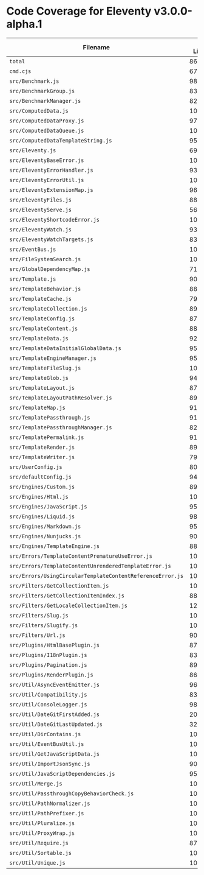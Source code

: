 # Code Coverage for Eleventy v3.0.0-alpha.1

| Filename                                                   | % Lines | % Statements | % Functions | % Branches |
| ---------------------------------------------------------- | ------- | ------------ | ----------- | ---------- |
| `total`                                                    | 86.23%  | 86.23%       | 86.51%      | 87.89%     |
| `cmd.cjs`                                                  | 67.83%  | 67.83%       | 0%          | 42.1%      |
| `src/Benchmark.js`                                         | 98.07%  | 98.07%       | 100%        | 92.3%      |
| `src/BenchmarkGroup.js`                                    | 83.87%  | 83.87%       | 60%         | 87.5%      |
| `src/BenchmarkManager.js`                                  | 82.19%  | 82.19%       | 66.66%      | 85.71%     |
| `src/ComputedData.js`                                      | 100%    | 100%         | 100%        | 100%       |
| `src/ComputedDataProxy.js`                                 | 97.7%   | 97.7%        | 100%        | 94.44%     |
| `src/ComputedDataQueue.js`                                 | 100%    | 100%         | 100%        | 100%       |
| `src/ComputedDataTemplateString.js`                        | 95.71%  | 95.71%       | 100%        | 85.71%     |
| `src/Eleventy.js`                                          | 69.46%  | 69.46%       | 54%         | 75.28%     |
| `src/EleventyBaseError.js`                                 | 100%    | 100%         | 100%        | 100%       |
| `src/EleventyErrorHandler.js`                              | 93.16%  | 93.16%       | 100%        | 75%        |
| `src/EleventyErrorUtil.js`                                 | 100%    | 100%         | 100%        | 92.59%     |
| `src/EleventyExtensionMap.js`                              | 96.13%  | 96.13%       | 95.65%      | 94.44%     |
| `src/EleventyFiles.js`                                     | 88.76%  | 88.76%       | 90%         | 92.59%     |
| `src/EleventyServe.js`                                     | 56.98%  | 56.98%       | 63.15%      | 58.62%     |
| `src/EleventyShortcodeError.js`                            | 100%    | 100%         | 100%        | 100%       |
| `src/EleventyWatch.js`                                     | 93.12%  | 93.12%       | 94.44%      | 91.42%     |
| `src/EleventyWatchTargets.js`                              | 83.43%  | 83.43%       | 80.95%      | 100%       |
| `src/EventBus.js`                                          | 100%    | 100%         | 100%        | 100%       |
| `src/FileSystemSearch.js`                                  | 100%    | 100%         | 100%        | 100%       |
| `src/GlobalDependencyMap.js`                               | 71.22%  | 71.22%       | 69.23%      | 95.52%     |
| `src/Template.js`                                          | 90.63%  | 90.63%       | 92.45%      | 88.02%     |
| `src/TemplateBehavior.js`                                  | 88.05%  | 88.05%       | 87.5%       | 85.71%     |
| `src/TemplateCache.js`                                     | 79.8%   | 79.8%        | 87.5%       | 73.68%     |
| `src/TemplateCollection.js`                                | 89.41%  | 89.41%       | 87.5%       | 86.95%     |
| `src/TemplateConfig.js`                                    | 87.24%  | 87.24%       | 70.83%      | 92.75%     |
| `src/TemplateContent.js`                                   | 88.22%  | 88.22%       | 89.18%      | 83.68%     |
| `src/TemplateData.js`                                      | 92.15%  | 92.15%       | 92%         | 91.51%     |
| `src/TemplateDataInitialGlobalData.js`                     | 95.65%  | 95.65%       | 100%        | 83.33%     |
| `src/TemplateEngineManager.js`                             | 95.71%  | 95.71%       | 90%         | 95.74%     |
| `src/TemplateFileSlug.js`                                  | 100%    | 100%         | 100%        | 100%       |
| `src/TemplateGlob.js`                                      | 94.28%  | 94.28%       | 100%        | 91.66%     |
| `src/TemplateLayout.js`                                    | 87.79%  | 87.79%       | 86.66%      | 77.5%      |
| `src/TemplateLayoutPathResolver.js`                        | 89.05%  | 89.05%       | 84.61%      | 87.09%     |
| `src/TemplateMap.js`                                       | 91.73%  | 91.73%       | 92.85%      | 90.8%      |
| `src/TemplatePassthrough.js`                               | 91.38%  | 91.38%       | 100%        | 88.09%     |
| `src/TemplatePassthroughManager.js`                        | 82.33%  | 82.33%       | 100%        | 77.41%     |
| `src/TemplatePermalink.js`                                 | 91.57%  | 91.57%       | 91.66%      | 94.36%     |
| `src/TemplateRender.js`                                    | 89.23%  | 89.23%       | 100%        | 84.94%     |
| `src/TemplateWriter.js`                                    | 79.91%  | 79.91%       | 91.17%      | 82.08%     |
| `src/UserConfig.js`                                        | 80.08%  | 80.08%       | 66.66%      | 81.3%      |
| `src/defaultConfig.js`                                     | 94.26%  | 94.26%       | 100%        | 60%        |
| `src/Engines/Custom.js`                                    | 89.78%  | 89.78%       | 100%        | 91.54%     |
| `src/Engines/Html.js`                                      | 100%    | 100%         | 100%        | 100%       |
| `src/Engines/JavaScript.js`                                | 95.75%  | 95.75%       | 100%        | 90.56%     |
| `src/Engines/Liquid.js`                                    | 98.86%  | 98.86%       | 100%        | 94.54%     |
| `src/Engines/Markdown.js`                                  | 95.87%  | 95.87%       | 80%         | 91.66%     |
| `src/Engines/Nunjucks.js`                                  | 90.54%  | 90.54%       | 100%        | 89%        |
| `src/Engines/TemplateEngine.js`                            | 88.88%  | 88.88%       | 83.33%      | 90.32%     |
| `src/Errors/TemplateContentPrematureUseError.js`           | 100%    | 100%         | 100%        | 100%       |
| `src/Errors/TemplateContentUnrenderedTemplateError.js`     | 100%    | 100%         | 100%        | 100%       |
| `src/Errors/UsingCircularTemplateContentReferenceError.js` | 100%    | 100%         | 100%        | 100%       |
| `src/Filters/GetCollectionItem.js`                         | 100%    | 100%         | 100%        | 87.5%      |
| `src/Filters/GetCollectionItemIndex.js`                    | 88.23%  | 88.23%       | 100%        | 77.77%     |
| `src/Filters/GetLocaleCollectionItem.js`                   | 12.76%  | 12.76%       | 0%          | 100%       |
| `src/Filters/Slug.js`                                      | 100%    | 100%         | 100%        | 100%       |
| `src/Filters/Slugify.js`                                   | 100%    | 100%         | 100%        | 100%       |
| `src/Filters/Url.js`                                       | 90.69%  | 90.69%       | 100%        | 94.44%     |
| `src/Plugins/HtmlBasePlugin.js`                            | 87.82%  | 87.82%       | 100%        | 88.88%     |
| `src/Plugins/I18nPlugin.js`                                | 83.63%  | 83.63%       | 100%        | 82.5%      |
| `src/Plugins/Pagination.js`                                | 89.97%  | 89.97%       | 95%         | 81.25%     |
| `src/Plugins/RenderPlugin.js`                              | 86.71%  | 86.71%       | 84.21%      | 79.31%     |
| `src/Util/AsyncEventEmitter.js`                            | 96%     | 96%          | 100%        | 91.66%     |
| `src/Util/Compatibility.js`                                | 83.33%  | 83.33%       | 85.71%      | 77.77%     |
| `src/Util/ConsoleLogger.js`                                | 98.03%  | 98.03%       | 92.85%      | 96%        |
| `src/Util/DateGitFirstAdded.js`                            | 20.83%  | 20.83%       | 0%          | 100%       |
| `src/Util/DateGitLastUpdated.js`                           | 32.14%  | 32.14%       | 0%          | 100%       |
| `src/Util/DirContains.js`                                  | 100%    | 100%         | 100%        | 100%       |
| `src/Util/EventBusUtil.js`                                 | 100%    | 100%         | 100%        | 100%       |
| `src/Util/GetJavaScriptData.js`                            | 100%    | 100%         | 100%        | 100%       |
| `src/Util/ImportJsonSync.js`                               | 90.32%  | 90.32%       | 100%        | 66.66%     |
| `src/Util/JavaScriptDependencies.js`                       | 95.12%  | 95.12%       | 100%        | 91.66%     |
| `src/Util/Merge.js`                                        | 100%    | 100%         | 100%        | 100%       |
| `src/Util/PassthroughCopyBehaviorCheck.js`                 | 100%    | 100%         | 100%        | 100%       |
| `src/Util/PathNormalizer.js`                               | 100%    | 100%         | 100%        | 100%       |
| `src/Util/PathPrefixer.js`                                 | 100%    | 100%         | 100%        | 100%       |
| `src/Util/Pluralize.js`                                    | 100%    | 100%         | 100%        | 100%       |
| `src/Util/ProxyWrap.js`                                    | 100%    | 100%         | 100%        | 100%       |
| `src/Util/Require.js`                                      | 87.59%  | 87.59%       | 100%        | 87.5%      |
| `src/Util/Sortable.js`                                     | 100%    | 100%         | 100%        | 100%       |
| `src/Util/Unique.js`                                       | 100%    | 100%         | 100%        | 100%       |
